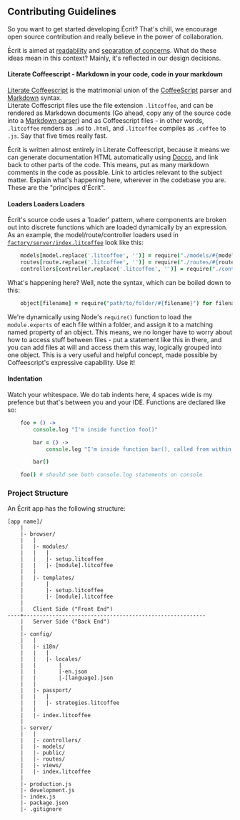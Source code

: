 ## Contributing Guidelines

So you want to get started developing Écrit? That's chill, we encourage open source contribution and really believe in the power of collaboration.  

Écrit is aimed at [readability](http://code.tutsplus.com/tutorials/top-15-best-practices-for-writing-super-readable-code--net-8118) and [separation of concerns](http://en.wikipedia.org/wiki/Separation_of_concerns). What do these ideas mean in this context? Mainly, it's reflected in our design decisions.  

#### Literate Coffeescript - Markdown in your code, code in your markdown

[Literate Coffeescript](http://coffeescript.org/#literate) is the matrimonial union of the [CoffeeScript](http://coffeescript.org) parser and [Markdown](http://en.wikipedia.org/wiki/Markdown) syntax.  
Literate Coffescript files use the file extension `.litcoffee`, and can be rendered as Markdown documents (Go ahead, copy any of the source code into a [Markdown parser](http://tmpvar.com/markdown.html)) and as Coffeescript files - in other words, `.litcoffee` renders as `.md` to `.html`, and `.litcoffee` compiles as `.coffee` to `.js`. Say that five times really fast.

Écrit is written almost entirely in Literate Coffeescript, because it means we can generate documentation HTML automatically using [Docco](http://jashkenas.github.io/docco/), and link back to other parts of the code. This means, put as many markdown comments in the code as possible. Link to articles relevant to the subject matter. Explain what's happening here, wherever in the codebase you are. These are the "principes d'Écrit".

#### Loaders Loaders Loaders

Écrit's source code uses a 'loader' pattern, where components are broken out into discrete functions which are loaded dynamically by an expression. As an example, the model/route/controller loaders used in [`factory/server/index.litcoffee`](/factory/server/index.litcoffee) look like this: 

```CoffeeScript
	models[model.replace('.litcoffee', '')] = require("./models/#{model.replace('.litcoffee', '')}") for model in fs.readdirSync(path.join(__dirname, "models"))
	routes[route.replace('.litcoffee', '')] = require("./routes/#{route.replace('.litcoffee', '')}") for route in fs.readdirSync(path.join(__dirname, "routes"))
	controllers[controller.replace('.litcoffee', '')] = require("./controllers/#{controller.replace('.litcoffee', '')}") for controller in fs.readdirSync(path.join(__dirname, "controllers"))
```

What's happening here? Well, note the syntax, which can be boiled down to this: 

```CoffeeScript
	object[filename] = require("path/to/folder/#{filename}") for filename in directory 
```

We're dynamically using Node's `require()` function to load the `module.exports` of each file within a folder, and assign it to a matching named property of an object. This means, we no longer have to worry about how to access stuff between files - put a statement like this in there, and you can add files at will and access them this way, logically grouped into one object. This is a very useful and helpful concept, made possible by Coffeescript's expressive capability. Use it!

#### Indentation

Watch your whitespace. We do tab indents here, 4 spaces wide is my prefence but that's between you and your IDE. Functions are declared like so: 

```CoffeeScript
	foo = () ->
		console.log "I'm inside function foo()"

		bar = () ->
			console.log "I'm inside function bar(), called from within function foo()"

		bar()

	foo() # should see both console.log statements on console 
```

### Project Structure

An Écrit app has the following structure:  

```
[app name]/
	|
	|- browser/
	|	|
	|	|- modules/
	|	|	|
	|	|	|- setup.litcoffee
	|	|	|- [module].litcoffee
	|	|
	|	|- templates/
	|		|
	|		|- setup.litcoffee
	|		|- [module].litcoffee
	|
	|	Client Side ("Front End")
----+---------------------------------------------------------
	|	Server Side ("Back End")
	|
	|- config/
	|	|
	|	|- i18n/
	|	|	|
	|	|	|- locales/
	|	|		|
	|	|		|-en.json
	|	|		|-[language].json
	|	|
	|	|- passport/
	|	|	|
	|	|	|- strategies.litcoffee
	|	|
	|	|- index.litcoffee
	|
	|- server/
	|	|
	|	|- controllers/
	|	|- models/
	|	|- public/
	|	|- routes/
	|	|- views/
	|	|- index.litcoffee
	|	
	|- production.js
	|- development.js
	|- index.js
	|- package.json
	|- .gitignore

```
